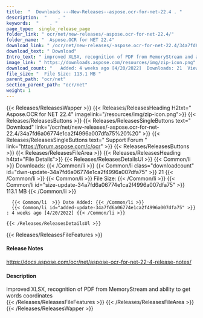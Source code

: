 ```yaml
---
title:  "  Downloads ---New-Releases--aspose.ocr-for-net-22.4 . " 
description:  "    . " 
keywords:  "    . " 
page_type:  single_release_page
folder_link: " ocr/net/new-releases/-aspose.ocr-for-net-22.4/"
folder_name: "  Aspose.OCR for NET 22.4"
download_link: " /ocr/net/new-releases/-aspose.ocr-for-net-22.4/34a7fd6a06774e1ca2f4996a007dfa75"
download_text: " Download"
Intro_text: " improved XLSX, recognition of PDF from MemoryStream and ability to get words coo..."
image_link: " https://downloads.aspose.com/resources/img/zip-icon.png"
download_count: "   Added: 4 weeks ago [4/20/2022]  Downloads: 21  Views: 26"
file_size: "  File Size: 113.1 MB "
parent_path: "ocr/net"
section_parent_path: "ocr/net"
weight: 1 
---
```


{{< Releases/ReleasesWapper >}}
  {{< Releases/ReleasesHeading H2txt="  Aspose.OCR for NET 22.4" imagelink="/resources/img/zip-icon.png">}}
  {{< Releases/ReleasesButtons >}}
    {{< Releases/ReleasesSingleButtons text=" Download" link="/ocr/net/new-releases/-aspose.ocr-for-net-22.4/34a7fd6a06774e1ca2f4996a007dfa75%20%20" >}}
    {{< Releases/ReleasesSingleButtons text=" Support Forum " link="https://forum.aspose.com/c/ocr" >}}
  {{< Releases/ReleasesButtons >}}
  {{< Releases/ReleasesFileArea >}}
    {{< Releases/ReleasesHeading h4txt="File Details">}}
    {{< Releases/ReleasesDetailsUl >}}
            {{< Common/li  >}} Downloads: {{< /Common/li >}} 
      {{< Common/li class="downloadcount" id="dwn-update-34a7fd6a06774e1ca2f4996a007dfa75" >}} 21 {{< /Common/li >}} 
      {{< Common/li  >}} File Size: {{< /Common/li >}} 
      {{< Common/li id="size-update-34a7fd6a06774e1ca2f4996a007dfa75" >}} 113.1 MB {{< /Common/li >}} 


      {{< Common/li  >}} Date Added: {{< /Common/li >}} 
      {{< Common/li id="added-update-34a7fd6a06774e1ca2f4996a007dfa75" >}} : 4 weeks ago [4/20/2022] {{< /Common/li >}} 

    {{< /Releases/ReleasesDetailsUl >}}

  {{< Releases/ReleasesFileFeatures >}}
      <h4>Release Notes</h4><div><a href="https://docs.aspose.com/ocr/net/aspose-ocr-for-net-22-4-release-notes/">https://docs.aspose.com/ocr/net/aspose-ocr-for-net-22-4-release-notes/</a></div><h4>Description</h4><div class="HTMLDescription">improved XLSX, recognition of PDF from MemoryStream and ability to get words coordinates</div>
  {{< /Releases/ReleasesFileFeatures >}}
 {{< /Releases/ReleasesFileArea >}}
{{< /Releases/ReleasesWapper >}}


